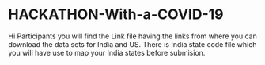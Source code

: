 # HACKATHON-With-a-COVID-19
Hi Participants you will find the Link file having the links from where you can download the data sets for India and US.
There is India state code file which you will have use to map your India states before submision.
